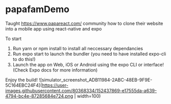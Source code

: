 # papafamDemo

Taught https://www.papareact.com/ community how to clone their website into a mobile app using react-native and expo

To start

1. Run yarn or npm install to install all neccessary dependancies
2. Run expo start to launch the bundler (you need to have installed expo-cli to do this!)
3. Launch the app on Web, iOS or Android using the expo CLI or interface! (Check Expo docs for more information)

Enjoy the build!
![simulator_screenshot_ADB11984-2ABC-48EB-9F9E-5C164EBC24F4](https://user-images.githubusercontent.com/80368334/152437869-e17555da-a639-4794-bc4e-87285684e724.png | width=100)

